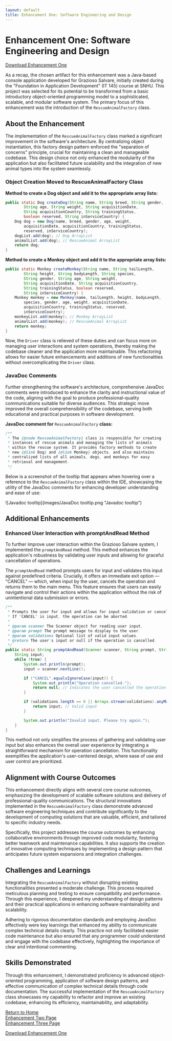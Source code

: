 ```yaml
---
layout: default
title: Enhancement One: Software Engineering and Design
---
```


# Enhancement One: Software Engineering and Design

[Download Enhancement One](EnhancementOne.zip)

As a recap, the chosen artifact for this enhancement was a Java-based console application developed for Grazioso Salvare, initially created during the "Foundation in Application Development" (IT 145) course at SNHU. This project was selected for its potential to be transformed from a basic introductory object-oriented programming model to a sophisticated, scalable, and modular software system. The primary focus of this enhancement was the introduction of the `RescueAnimalFactory` class.

## About the Enhancement

The implementation of the `RescueAnimalFactory` class marked a significant improvement in the software's architecture. By centralizing object instantiation, this factory design pattern enforced the "separation of concerns" principle, crucial for maintaining a clean and manageable codebase. This design choice not only enhanced the modularity of the application but also facilitated future scalability and the integration of new animal types into the system seamlessly.

### Object Creation Moved to RescueAnimalFactory Class
**Method to create a Dog object and add it to the appropriate array lists:**
```java
public static Dog createDog(String name, String breed, String gender,
        String age, String weight, String acquisitionDate, 
        String acquisitionCountry, String trainingStatus, 
        boolean reserved, String inServiceCountry) {
    Dog dog = new Dog(name, breed, gender, age, weight, 
        acquisitionDate, acquisitionCountry, trainingStatus, 
        reserved, inServiceCountry);
    dogList.add(dog); // Dog ArrayList
    animalList.add(dog); // RescueAnimal ArrayList
    return dog;
}
```
**Method to create a Monkey object and add it to the appropriate array lists:**
```java
public static Monkey createMonkey(String name, String tailLength, 
        String height, String bodyLength, String species, 
        String gender, String age, String weight, 
        String acquisitionDate, String acquisitionCountry, 
        String trainingStatus, boolean reserved, 
        String inServiceCountry) {
    Monkey monkey = new Monkey(name, tailLength, height, bodyLength, 
        species, gender, age, weight, acquisitionDate, 
        acquisitionCountry, trainingStatus, reserved, 
        inServiceCountry);
    monkeyList.add(monkey); // Monkey ArrayList
    animalList.add(monkey); // RescueAnimal ArrayList
    return monkey;
}
```

Now, the `Driver` class is relieved of these duties and can focus more on managing user interactions and system operations, thereby making the codebase cleaner and the application more maintainable. This refactoring allows for easier future enhancements and additions of new functionalities without overcomplicating the `Driver` class.

### JavaDoc Comments
Further strengthening the software's architecture, comprehensive JavaDoc comments were introduced to enhance the clarity and instructional value of the code, aligning with the goal to produce professional-quality communications suitable for diverse audiences. This strategic move improved the overall comprehensibility of the codebase, serving both educational and practical purposes in software development.

**JavaDoc comment for** `RescueAnimalFactory` **class:**
```java
/**
 * The {@code RescueAnimalFactory} class is responsible for creating 
 * instances of rescue animals and managing the lists of animals 
 * within the rescue system. It provides factory methods to create 
 * new {@link Dog} and {@link Monkey} objects, and also maintains 
 * centralized lists of all animals, dogs, and monkeys for easy 
 * retrieval and management.
 */
```

Below is a screenshot of the tooltip that appears when hovering over a reference to the `RescueAnimalFactory` class within the IDE, showcasing the utility of the JavaDoc comments for enhancing developer understanding and ease of use:

![Javadoc tooltip](images/JavaDoc tooltip.png "Javadoc tooltip")

## Additional Enhancements

### Enhanced User Interaction with promptAndRead Method

To further improve user interaction within the Grazioso Salvare system, I implemented the `promptAndRead` method. This method enhances the application's robustness by validating user inputs and allowing for graceful cancellation of operations.

The `promptAndRead` method prompts users for input and validates this input against predefined criteria. Crucially, it offers an immediate exit option — "CANCEL" — which, when input by the user, cancels the operation and returns them to the main menu. This feature ensures that users can easily navigate and control their actions within the application without the risk of unintentional data submission or errors.

```java
/**
 * Prompts the user for input and allows for input validation or cancellation.
 * If "CANCEL" is input, the operation can be aborted.
 * 
 * @param scanner The Scanner object for reading user input.
 * @param prompt The prompt message to display to the user.
 * @param validations Optional list of valid input values.
 * @return The user's input or null if the operation is cancelled.
 */
public static String promptAndRead(Scanner scanner, String prompt, String... validations) {
    String input;
    while (true) {
        System.out.println(prompt);
        input = scanner.nextLine();

        if ("CANCEL".equalsIgnoreCase(input)) {
            System.out.println("Operation cancelled.");
            return null; // Indicates the user cancelled the operation
        }

        if (validations.length == 0 || Arrays.stream(validations).anyMatch(input::equalsIgnoreCase)) {
            return input; // Valid input
        }

        System.out.println("Invalid input. Please try again.");
    }
}
```

This method not only simplifies the process of gathering and validating user input but also enhances the overall user experience by integrating a straightforward mechanism for operation cancellation. This functionality exemplifies the application's user-centered design, where ease of use and user control are prioritized.

## Alignment with Course Outcomes

This enhancement directly aligns with several core course outcomes, emphasizing the development of scalable software solutions and delivery of professional-quality communications. The structural innovations implemented in the `RescueAnimalFactory` class demonstrate advanced software engineering techniques and contribute significantly to the development of computing solutions that are valuable, efficient, and tailored to specific industry needs.

Specifically, this project addresses the course outcomes by enhancing collaborative environments through improved code modularity, fostering better teamwork and maintenance capabilities. It also supports the creation of innovative computing techniques by implementing a design pattern that anticipates future system expansions and integration challenges.

## Challenges and Learnings

Integrating the `RescueAnimalFactory` without disrupting existing functionalities presented a moderate challenge. This process required meticulous planning and testing to ensure compatibility and performance. Through this experience, I deepened my understanding of design patterns and their practical applications in enhancing software maintainability and scalability.

Adhering to rigorous documentation standards and employing JavaDoc effectively were key learnings that enhanced my ability to communicate complex technical details clearly. This practice not only facilitated easier code maintenance but also ensured that any programmer could understand and engage with the codebase effectively, highlighting the importance of clear and intentional commenting.

## Skills Demonstrated

Through this enhancement, I demonstrated proficiency in advanced object-oriented programming, application of software design patterns, and effective communication of complex technical details through code documentation. The successful implementation of the `RescueAnimalFactory` class showcases my capability to refactor and improve an existing codebase, enhancing its efficiency, maintainability, and adaptability.

[Return to Home](/)  
[Enhancement Two Page](/enhancement-two)  
[Enhancement Three Page](/enhancement-three)  
  
[Download Enhancement One](EnhancementOne.zip)
